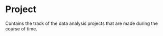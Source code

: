 # Project

Contains the track of the data analysis projects that are made during the course of time.

